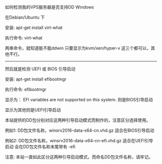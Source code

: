 如何检测我的VPS服务器是否支持DD Windows

在Debian/Ubuntu 下

安装: apt-get install virt-what

执行命令: virt-what

两串命令，就知道能不能ddwin
只要显示为kvm/xen/hyper-v
这三个都可以，其他不行。

----------

然后就是检测 UEFI 或 BIOS 引导启动

安装: apt-get install efibootmgr

执行命令: efibootmgr

显示为：
EFI variables are not supported on this system.
则是BIOS引导启动

显示为其他则是UEFI引导启动

本站提供的DD包分别对应这两种引导启动模式而制作的，注意区分选择使用。

例如1: DD包文件名称，winsrv2016-data-x64-cn.vhd.gz 适合在BIOS引导启动

例如2: DD包文件名称，winsrv2016-data-x64-cn-efi.vhd.gz 适合在UEFI引导启动
会在DD包文件名称末尾带有 -efi

注意: 本站一直如此区分这两种引导启动模式，而命名DD包文件名称，请牢记。